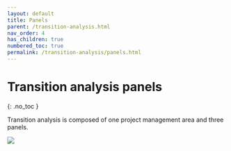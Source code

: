 ```yaml
---
layout: default
title: Panels
parent: /transition-analysis.html
nav_order: 4
has_children: true
numbered_toc: true
permalink: /transition-analysis/panels.html
---
```


# Transition analysis panels
{: .no_toc }

Transition analysis is composed of one project management area and three panels.

<a href="../assets/images/gui/panel-transition-analysis.png"><img src="../assets/images/gui/panel-transition-analysis.png" /></a>

